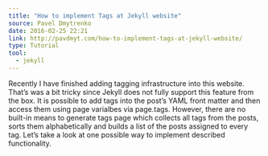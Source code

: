 ```yaml
---
title: "How to implement Tags at Jekyll website"
source: Pavel Dmytrenko
date: 2016-02-25 22:21
link: http://pavdmyt.com/how-to-implement-tags-at-jekyll-website/
type: Tutorial
tool:
  - jekyll
---
```

Recently I have finished adding tagging infrastructure into this website. That’s was a bit tricky since Jekyll does not fully support this feature from the box. It is possible to add tags into the post’s YAML front matter and then access them using page varialbes via page.tags. However, there are no built-in means to generate tags page which collects all tags from the posts, sorts them alphabetically and builds a list of the posts assigned to every tag. Let’s take a look at one possible way to implement described functionality.





